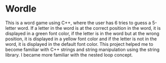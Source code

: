 # Wordle
This is a word game using C++, where the user has 6 tries to guess a 5-letter word. If a letter in the word is at the correct position in the word, it is displayed in a green font color, if the letter is in the word but at the wrong position, it is displayed in a yellow font color and if the letter is not in the word, it is displayed in the default font color. This project helped me to become familiar with C++ strings and string manipulation using the string library. I became more familiar with the nested loop concept.
